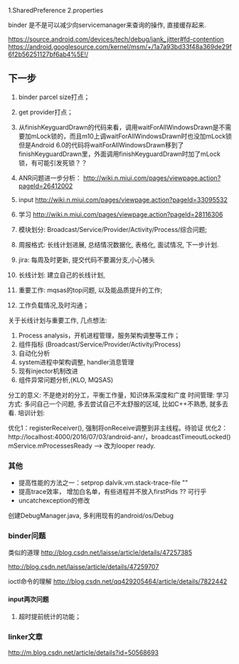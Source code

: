 1.SharedPreference
2.properties


binder 是不是可以减少向servicemanager来查询的操作, 直接缓存起来.


https://source.android.com/devices/tech/debug/jank_jitter#fd-contention
https://android.googlesource.com/kernel/msm/+/1a7a93bd33f48a369de29f6f2b56251127bf6ab4%5E!/


## 下一步

1. binder parcel size打点；
2. get provider打点；
3. 从finishKeyguardDrawn的代码来看，调用waitForAllWindowsDrawn是不需要加mLock锁的，而且m10上调waitForAllWindowsDrawn时也没加mLock锁
但是Android 6.0的代码将waitForAllWindowsDrawn移到了finishKeyguardDrawn里，外面调用finishKeyguardDrawn时加了mLock锁，有可能引发死锁？？
4. ANR问题进一步分析： http://wiki.n.miui.com/pages/viewpage.action?pageId=26412002
5. input http://wiki.n.miui.com/pages/viewpage.action?pageId=33095532
6. 学习 http://wiki.n.miui.com/pages/viewpage.action?pageId=28116306




1. 模块划分: Broadcast/Service/Provider/Activity/Process/综合问题;
2. 周报格式: 长线计划进展, 总结情况数据化, 表格化, 面试情况, 下一步计划.
3. jira: 每周及时更新, 提交代码不要漏分支,小心猪头
4. 长线计划: 建立自己的长线计划,
5. 重要工作: mqsas的top问题, 以及能品质提升的工作;
6. 工作负载情况,及时沟通；


关于长线计划与重要工作, 几点想法:

1. Process analysis，开机进程管理，服务架构调整等工作；
2. 组件指标 (Broadcast/Service/Provider/Activity/Process)
3. 自动化分析
4. system进程中架构调整, handler消息管理
5. 现有injector机制改进
6. 组件异常问题分析,(KLO, MQSAS)




分工的意义: 不是绝对的分工，平衡工作量，知识体系深度和广度
时间管理:
学习方式: 多问自己一个问题, 多去尝试自己不太舒服的区域, 比如C++不熟悉, 就多去看.
培训计划:


优化1：registerReceiver(), 强制将onReceive调整到非主线程。待验证
优化2：http://localhost:4000/2016/07/03/android-anr/，broadcastTimeoutLocked()
mService.mProcessesReady --> 改为looper ready.






### 其他

- 提高性能的方法之一：setprop dalvik.vm.stack-trace-file ""
- 提高trace效率， 增加白名单，有些进程并不放入firstPids ?? 可行乎
- uncatchexception的修改


创建DebugManager.java, 多利用现有的android/os/Debug


### binder问题

类似的道理 http://blog.csdn.net/laisse/article/details/47257385

http://blog.csdn.net/laisse/article/details/47259707

ioctl命令的理解
http://blog.csdn.net/qq429205464/article/details/7822442

#### input两次问题

1. 超时提前统计的功能；


### linker文章

http://m.blog.csdn.net/article/details?id=50568693
